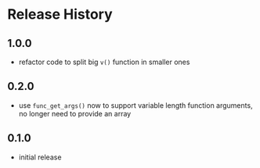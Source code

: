 # Release History

## 1.0.0
- refactor code to split big `v()` function in smaller ones

## 0.2.0
- use `func_get_args()` now to support variable length function arguments,
  no longer need to provide an array

## 0.1.0
- initial release
